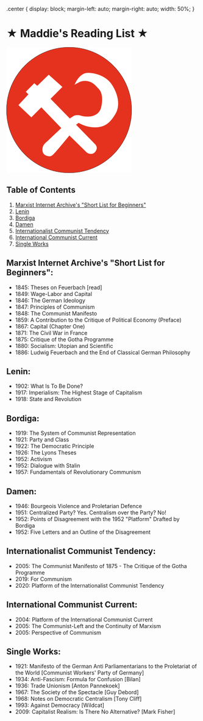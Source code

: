 .center {
  display: block;
  margin-left: auto;
  margin-right: auto;
  width: 50%;
}

# ★ Maddie's Reading List ★
<img src="left-communist.png" alt="A Logo of the Pacific Northwest Communists" class="center">

## Table of Contents

1. [Marxist Internet Archive's "Short List for Beginners"](#marxist-internet-archive-s--short-list-for-beginners--)
2. [Lenin](#lenin-)
3. [Bordiga](#bordiga-)
4. [Damen](#damen-)
5. [Internationalist Communist Tendency](#internationalist-communist-tendency-)
6. [International Communist Current](#international-communist-current-)
7. [Single Works](#single-works-)

## Marxist Internet Archive's "Short List for Beginners":

* 1845: Theses on Feuerbach [read]
* 1849: Wage-Labor and Capital
* 1846: The German Ideology
* 1847: Principles of Communism
* 1848: The Communist Manifesto
* 1859: A Contribution to the Critique of Political Economy (Preface)
* 1867: Capital (Chapter One)
* 1871: The Civil War in France
* 1875: Critique of the Gotha Programme
* 1880: Socialism: Utopian and Scientific
* 1886: Ludwig Feuerbach and the End of Classical German Philosophy

## Lenin:

* 1902: What Is To Be Done?
* 1917: Imperialism: The Highest Stage of Capitalism
* 1918: State and Revolution

## Bordiga:

* 1919: The System of Communist Representation
* 1921: Party and Class
* 1922: The Democratic Principle
* 1926: The Lyons Theses
* 1952: Activism
* 1952: Dialogue with Stalin
* 1957: Fundamentals of Revolutionary Communism

## Damen:

* 1946: Bourgeois Violence and Proletarian Defence
* 1951: Centralized Party? Yes. Centralism over the Party? No!
* 1952: Points of Disagreement with the 1952 "Platform" Drafted by Bordiga
* 1952: Five Letters and an Outline of the Disagreement

## Internationalist Communist Tendency:

* 2005: The Communist Manifesto of 1875 - The Critique of the Gotha Programme
* 2019: For Communism
* 2020: Platform of the Internationalist Communist Tendency

## International Communist Current:

* 2004: Platform of the International Communist Current
* 2005: The Communist-Left and the Continuity of Marxism
* 2005: Perspective of Communism

## Single Works:

* 1921: Manifesto of the German Anti Parliamentarians to the Proletariat of the World [Communist Workers' Party of Germany]
* 1934: Anti-Fascism: Formula for Confusion [Bilan]
* 1936: Trade Unionism [Anton Pannekoek]
* 1967: The Society of the Spectacle [Guy Debord]
* 1968: Notes on Democratic Centralism [Tony Cliff]
* 1993: Against Democracy [Wildcat]
* 2009: Capitalist Realism: Is There No Alternative? [Mark Fisher]

